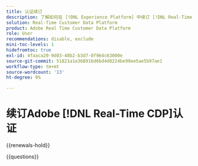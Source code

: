 ```yaml
---
title: 认证续订
description: 了解如何在 [!DNL Experience Platform] 中续订 [!DNL Real-Time Customer Data Platform]认证。
solution: Real-Time Customer Data Platform
product: Adobe Real Time Customer Data Platform
role: User
recommendations: disable, exclude
mini-toc-levels: 1
hidefromtoc: true
exl-id: 4faaca20-9d03-48b2-b3d7-0f964c63000e
source-git-commit: 51821a1e368916d6bd4d0224be99ee5ae5b97ae1
workflow-type: tm+mt
source-wordcount: '13'
ht-degree: 0%

---
```


# 续订Adobe [!DNL Real-Time CDP]认证

{{renewals-hold}}

<!--

Your Adobe certification is valid for two years. If you are nearing this two-year mark, it's time to renew your certification to keep it active. 

First, select the appropriate level on the tab below (Professional, Expert, or Master). Then carefully review what you'll need to do to renew your certification. 
 
Be sure that you provide ample time to complete all the requirements before your certification expires. 
 
It's important to note that if your certification expires, you'll have to retake the certification exam, which is NOT free of charge. 

>[!IMPORTANT]
>
>**Log in first:** The following links will function **only** after a **successful login** to the [Adobe Credential Management System](https://www.certmetrics.com/adobe){target="_blank"}.
>
><br>
>
>**To share a link:** If you would like to share the link to a renewal exam or assessment with a colleague, please link to the overall exam renewal page,  not the URL of the exam itself, to avoid login issues.

>[!BEGINTABS]

>[!TAB Professional]

+++Adobe [!DNL Real-Time CDP] Business Practitioner Professional

## You should have the following **active** certification:

* Adobe [!DNL Real-Time CDP] Business Practitioner Professional

## Instructions for renewing your certification:

* **Step 1**: Successfully log in to [Adobe Credential Management System](https://www.certmetrics.com/adobe){target="_blank"}, then return to this page
* **Step 2**: Review the exam objectives and resources
* **Step 3**: Take and pass the exam

## Get ready

**Exam details:**

* Level: Professional (0-12 months' experience)
* Passing Score: 29/38
* Time: 76 minutes
* Delivery: On-demand / non-proctored
* Available languages: English
* Cost: FREE
* Exam ID: AD5-E845 Adobe [!DNL Real-Time CDP] Business Practitioner Professional

**Scope and objectives:**

Section 1: Segments and Activation 11%

* Create segment and activate to destination
* Configure new destinations
* Apply concepts required to target identities in destinations
* Identify attribute mappings and scheduling of segments to destination

Section 2: Privacy and Data Governance 8%

* Demonstrate an understanding of DULE policies and their impacts on data availability at destinations
* Ensure privacy and data compliance measures are followed

Section 3: Business Analysis 12%

* Identify use cases which tie back to business KPIs
* Perform data analysis on customer segments in platform
* Demonstrate an understanding of data flow concepts

Section 4: Schemas and Profiles 7%

* Demonstrate an understanding of Adobe Experience Platform concepts
* Use profile features

## Get prepped

You are not required to complete training before taking the exam, and training alone will not provide you with the knowledge and skills required to pass the exam. A combination of training and successful, on-the-job experience are critical to providing you with the repository needed to pass the exam.

Here are some suggested resources to help you prepare:

**Section 1**

* [Segment Builder UI guide](https://experienceleague.adobe.com/docs/experience-platform/segmentation/ui/segment-builder.html?lang=zh-Hans){target="_blank"}
* [Activate audiences to streaming destinations](https://experienceleague.adobe.com/docs/experience-platform/destinations/ui/activate/activate-segment-streaming-destinations.html?lang=zh-Hans){target="_blank"}
* [Destination types and categories](https://experienceleague.adobe.com/docs/experience-platform/destinations/destination-types.html?lang=zh-Hans){target="_blank"}
* [Streaming segmentation](https://experienceleague.adobe.com/docs/experience-platform/segmentation/ui/streaming-segmentation.html?lang=zh-Hans){target="_blank"}
* [Guardrails for activation data](https://experienceleague.adobe.com/docs/experience-platform/destinations/guardrails.html?lang=zh-Hans){target="_blank"}
* [Activate audiences to batch profile export destinations](https://experienceleague.adobe.com/docs/experience-platform/destinations/ui/activate/activate-batch-profile-destinations.html?lang=zh-Hans){target="_blank"}
* [Destinations overview](https://experienceleague.adobe.com/docs/experience-platform/destinations/home.html?lang=zh-Hans){target="_blank"}
* [Identity handling in the destinations activation workflow](https://experienceleague.adobe.com/docs/experience-platform/destinations/how-destinations-work/identity-handling.html?lang=zh-Hans){target="_blank"}
* [Supported identities](https://experienceleague.adobe.com/docs/experience-platform/destinations/catalog/social/facebook.html?lang=zh-Hans#supported-identities){target="_blank"}
* [Activate audiences to batch profile export destinations](https://experienceleague.adobe.com/docs/experience-platform/destinations/ui/activate/activate-batch-profile-destinations.html?lang=zh-Hans){target="_blank"}
  
**Section 2**

* [Data Governance overview](https://experienceleague.adobe.com/docs/experience-platform/data-governance/home.html?lang=zh-Hans){target="_blank"}
* [Data Governance in Real-Time CDP](https://experienceleague.adobe.com/docs/experience-platform/rtcdp/privacy/data-governance-overview.html?lang=zh-Hans){target="_blank"}
* [Data usage policies overview](https://experienceleague.adobe.com/docs/experience-platform/data-governance/policies/overview.html?lang=zh-Hans){target="_blank"}
* [Manage data usage labels in the UI](https://experienceleague.adobe.com/docs/experience-platform/data-governance/labels/user-guide.html?lang=zh-Hans){target="_blank"}
* [Automatic policy enforcement](https://experienceleague.adobe.com/docs/experience-platform/data-governance/enforcement/auto-enforcement.html?lang=zh-Hans){target="_blank"}
* [Use the Request Builder](https://experienceleague.adobe.com/docs/experience-platform/privacy/ui/user-guide.html?lang=zh-Hans#request-builder){target="_blank"}
 
**Section 3**

* [Segmentation Service overview](https://experienceleague.adobe.com/docs/experience-platform/segmentation/home.html?lang=zh-Hans){target="_blank"}
* [Intelligently re-engage your customers to return](https://experienceleague.adobe.com/docs/experience-platform/rtcdp/use-cases/personalization-insights-engagement/intelligent-re-engagement.html?lang=zh-Hans){target="_blank"}
* [Customer AI overview](https://experienceleague.adobe.com/docs/experience-platform/intelligent-services/customer-ai/overview.html?lang=zh-Hans){target="_blank"}
* [Create sequential audiences](https://experienceleague.adobe.com/docs/platform-learn/tutorials/audiences/create-sequential-audiences.html?lang=zh-Hans){target="_blank"}
* [Build a multi-entity segment](https://experienceleague.adobe.com/docs/platform-learn/getting-started-for-data-architects-and-data-engineers/build-segments.html?lang=zh-Hans#build-a-multi-entity-segment){target="_blank"}
* [Streaming segmentation](https://experienceleague.adobe.com/docs/experience-platform/segmentation/ui/streaming-segmentation.html?lang=zh-Hans){target="_blank"}
* [Create audiences](https://experienceleague.adobe.com/docs/platform-learn/tutorials/audiences/create-audiences.html?lang=zh-Hans){target="_blank"}
* [Monitor dataflows for identities in the UI](https://experienceleague.adobe.com/docs/experience-platform/dataflows/ui/monitor-identities.html?lang=zh-Hans){target="_blank"}
* [Activate audiences to batch profile export destinations](https://experienceleague.adobe.com/docs/experience-platform/destinations/ui/activate/activate-batch-profile-destinations.html?lang=zh-Hans){target="_blank"}
* [Partial batch ingestion](https://experienceleague.adobe.com/docs/experience-platform/ingestion/batch/partial.html?lang=zh-Hans){target="_blank"}
 
**Section 4**
 
* [Export datasets to cloud storage destinations](https://experienceleague.adobe.com/docs/experience-platform/destinations/ui/activate/export-datasets.html?lang=zh-Hans){target="_blank"}
* [Event forwarding overview](https://experienceleague.adobe.com/docs/experience-platform/tags/event-forwarding/overview.html?lang=zh-Hans){target="_blank"}
* [Identity Service overview](https://experienceleague.adobe.com/docs/experience-platform/identity/home.html?lang=zh-Hans){target="_blank"}
* [Merge policies overview](https://experienceleague.adobe.com/docs/experience-platform/profile/merge-policies/overview.html?lang=zh-Hans){target="_blank"}
* [Real-Time Customer Profile UI guide](https://experienceleague.adobe.com/docs/experience-platform/profile/ui/user-guide.html?lang=zh-Hans){target="_blank"}
* [Profiles dashboard](https://experienceleague.adobe.com/docs/experience-platform/dashboards/guides/profiles.html?lang=zh-Hans){target="_blank"}
* [Browse profiles in Real-Time Customer Data Platform](https://experienceleague.adobe.com/docs/experience-platform/rtcdp/profile/profile-browse.html?lang=zh-Hans){target="_blank"}

## Renew your certification

Ensure that you have followed step 1 above, and successfully logged in to [Adobe Credential Management System](https://www.certmetrics.com/adobe){target="_blank"} first. Then, to renew your certification, click on the button below.

[!BADGE Take the Adobe [!DNL Real-Time CDP] Business Practitioner Professional Renewal Exam AD5-E845]{type=Informative url="https://www.certmetrics.com/adobe/candidate/caveon_sso_adobe.aspx?ssoLogin=true&eid=AD5-E845 newtab=true"} 

>[!NOTE]
>
>This exam is free, open book, and un-proctored. You may take the exam up to three times. If you are unsuccessful after the third attempt, you must wait **30 days** to try again. Failure to comply might result in your certification being revoked.

+++

>[!ENDTABS]

## Questions

View the certification [FAQ](https://experienceleague.adobe.com/docs/certification/certification/faq.html?lang=zh-Hans){target="_blank"}.

Additional questions? [Contact us](mailto:certif@adobe.com).

-->

{{questions}}
